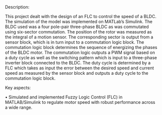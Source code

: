 Description:

This project dealt with the design of an FLC to control the speed of a BLDC. The simulation of the model was implemented on MATLab’s Simulink. The BLDC used was a four pole-pair three-phase BLDC as was commutated using six-sector commutation. The position of the rotor was measured as the integral of a motion sensor. The corresponding sector is output from a sensor block, which is in turn input to a commutation logic block. The commutation logic block determines the sequence of energizing the phases of the BLDC motor. The commutation logic outputs a PWM signal
based on a duty cycle as well as the switching pattern which is input to a three-phase inverter block connected to the BLDC. The duty cycle is determined by a FLC which takes as input the error between the desired speed and current speed as measured by the sensor block and outputs a duty cycle to the commutation logic block.

Key aspects:

• Simulated and implemented Fuzzy Logic Control (FLC) in MATLAB/Simulink to regulate motor speed with robust performance across a wide range.
